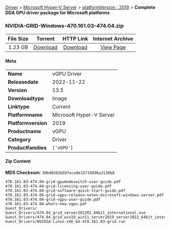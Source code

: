 
[Driver](/README.md)  >  [Microsoft Hyper-V Server](/index/Driver/Microsoft_Hyper-V_Server.md)  >  [platformVersion : 2019](/index/Driver/Microsoft_Hyper-V_Server/2019.md)  >  **Complete DDA GPU driver package for Microsoft platforms**


### NVIDIA-GRID-Windows-470.161.03-474.04.zip

| **File Size** | **Torrent**  | **HTTP Link** | **Internet Archive** |
|:-------------:|:------------:|:-------------:|:--------------------:|
| 1.23 GB |  [Download](https://archive.org/download/nvgpu_NVIDIA-GRID-Windows-470.161.03-474.04.zip/nvgpu_NVIDIA-GRID-Windows-470.161.03-474.04.zip_archive.torrent)       | [Download](https://archive.org/compress/nvgpu_NVIDIA-GRID-Windows-470.161.03-474.04.zip) | [View Page](https://archive.org/details/nvgpu_NVIDIA-GRID-Windows-470.161.03-474.04.zip)       |

#### Meta

<table>
<tr><td><strong>Name</strong></td><td>vGPU Driver</td></tr>
<tr><td><strong>Releasedate</strong></td><td>2022-11-22</td></tr>
<tr><td><strong>Version</strong></td><td>13.5</td></tr>
<tr><td><strong>Downloadtype</strong></td><td>Image</td></tr>
<tr><td><strong>Linktype</strong></td><td>Current</td></tr>
<tr><td><strong>Platformname</strong></td><td>Microsoft Hyper-V Server</td></tr>
<tr><td><strong>Platformversion</strong></td><td>2019</td></tr>
<tr><td><strong>Productname</strong></td><td>vGPU</td></tr>
<tr><td><strong>Category</strong></td><td>Driver</td></tr>
<tr><td><strong>Productfamilies</strong></td><td><code>['vGPU']</code></td></tr>
</table>

#### Zip Content

**MD5 Checksum**: `30bd6502b59feca9e15719896a3130b8`

```text
470.161.03-474.04-grid-gpumodeswitch-user-guide.pdf
470.161.03-474.04-grid-licensing-user-guide.pdf
470.161.03-474.04-grid-software-quick-start-guide.pdf
470.161.03-474.04-grid-vgpu-release-notes-microsoft-windows-server.pdf
470.161.03-474.04-grid-vgpu-user-guide.pdf
470.161.03-474.04-whats-new-vgpu.pdf
Guest_Drivers/
Guest_Drivers/474.04_grid_server2012R2_64bit_international.exe
Guest_Drivers/474.04_grid_win10_win11_server2019_server2022_64bit_international.exe
Guest_Drivers/NVIDIA-Linux-x86_64-470.161.03-grid.run
```